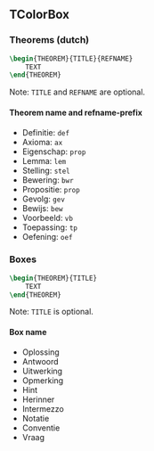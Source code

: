 ## TColorBox
### Theorems (dutch)
```tex
\begin{THEOREM}{TITLE}{REFNAME}
    TEXT
\end{THEOREM}
```
Note: `TITLE` and `REFNAME` are optional.

#### Theorem name and refname-prefix
- Definitie: `def`
- Axioma: `ax`
- Eigenschap: `prop`
- Lemma: `lem`
- Stelling: `stel`
- Bewering: `bwr`
- Propositie: `prop`
- Gevolg: `gev`
- Bewijs: `bew`
- Voorbeeld: `vb`
- Toepassing: `tp`
- Oefening: `oef`

### Boxes
```tex
\begin{THEOREM}{TITLE}
    TEXT
\end{THEOREM}
```
Note: `TITLE` is optional.

#### Box name
- Oplossing
- Antwoord
- Uitwerking
- Opmerking
- Hint
- Herinner
- Intermezzo
- Notatie
- Conventie
- Vraag
